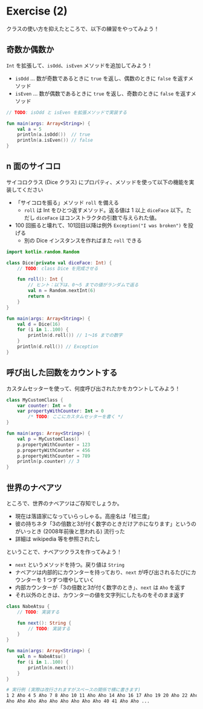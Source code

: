 # Exercise (2)

クラスの使い方を抑えたところで、以下の練習をやってみよう！

## 奇数か偶数か

`Int` を拡張して、`isOdd`、`isEven` メソッドを追加してみよう！

* `isOdd` ... 数が奇数であるときに `true` を返し、偶数のときに `false` を返すメソッド
* `isEven` ... 数が偶数であるときに `true` を返し、奇数のときに `false` を返すメソッド

```kotlin
// TODO: isOdd と isEven を拡張メソッドで実装する

fun main(args: Array<String>) {
    val a = 5
    println(a.isOdd())  // true
    println(a.isEven()) // false
}
```

## n 面のサイコロ

サイコロクラス (Dice クラス) にプロパティ、メソッドを使って以下の機能を実装してください

* 「サイコロを振る」メソッド `roll` を備える
  * `roll` は Int をひとつ返すメソッド。返る値は 1 以上 `diceFace` 以下。ただし `diceFace` はコンストラクタの引数で与えられた値。
* 100 回振ると壊れて、101回目以降は例外 `Exception("I was broken")` を投げる
  * 別の Dice インスタンスを作ればまた `roll` できる

```kotlin
import kotlin.random.Random

class Dice(private val diceFace: Int) {
    // TODO: class Dice を完成させる

    fun roll(): Int {
        // ヒント：以下は、0〜5 までの値がランダムで返る
        val n = Random.nextInt(6) 
        return n
    }
}

fun main(args: Array<String>) {
    val d = Dice(16)
    for (i in 1..100) {
        println(d.roll()) // 1〜16 までの数字
    }
    println(d.roll()) // Exception
}
```

## 呼び出した回数をカウントする

カスタムセッターを使って、何度呼び出されたかをカウントしてみよう！

```kotlin
class MyCustomClass {
    var counter: Int = 0
    var propertyWithCounter: Int = 0
        /* TODO: ここにカスタムセッターを書く */
}

fun main(args: Array<String>) {
    val p = MyCustomClass()
    p.propertyWithCounter = 123
    p.propertyWithCounter = 456
    p.propertyWithCounter = 789
    println(p.counter) // 3
}
```

## 世界のナベアツ

ところで、世界のナベアツはご存知でしょうか。
* 現在は落語家になっていらっしゃる。高座名は「桂三度」
* 彼の持ちネタ「3の倍数と3が付く数字のときだけアホになります」というのがいっとき (2008年前後と思われる) 流行った
* 詳細は wikipedia 等を参照されたし

ということで、ナベアツクラスを作ってみよう！
* `next` というメソッドを持つ。戻り値は `String`
* ナベアツは内部的にカウンターを持っており、`next` が呼び出されるたびにカウンターを 1 つずつ増やしていく
* 内部カウンターが「3の倍数と3が付く数字のとき」、`next` は `Aho` を返す
* それ以外のときは、カウンターの値を文字列にしたものをそのまま返す

```kotlin
class NabeAtsu {
    // TODO: 実装する

    fun next(): String {
        // TODO: 実装する
    }
}

fun main(args: Array<String>) {
    val n = NabeAtsu()
    for (i in 1..100) {
        println(n.next())
    }
}
```

```bash
# 実行例 (実際は改行されますがスペースの関係で横に書きます)
1 2 Aho 4 5 Aho 7 8 Aho 10 11 Aho Aho 14 Aho 16 17 Aho 19 20 Aho 22 Aho Aho 25 26 Aho 28 29 Aho
Aho Aho Aho Aho Aho Aho Aho Aho Aho 40 41 Aho Aho ...
```
